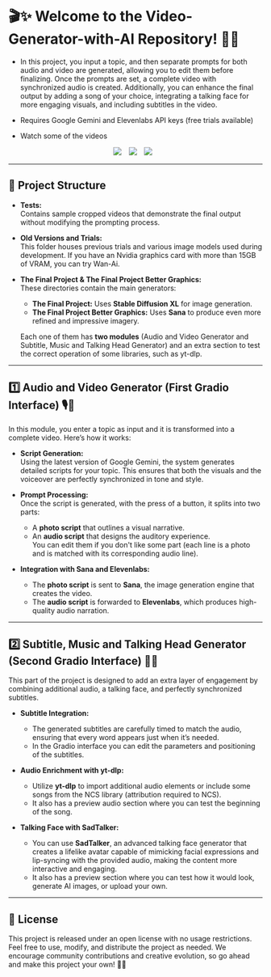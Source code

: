 # 🎬✨ Welcome to the Video-Generator-with-AI Repository! 🚀🌟

- In this project, you input a topic, and then separate prompts for both audio and video are generated, allowing you to edit them before finalizing. Once the prompts are set, a complete video with synchronized audio is created. Additionally, you can enhance the final output by adding a song of your choice, integrating a talking face for more engaging visuals, and including subtitles in the video.

- Requires Google Gemini and Elevenlabs API keys (free trials available)



- Watch some of the videos
<div align="center">
  <a href="Tests/video.mp4"><img src="https://img.shields.io/static/v1?label=Watch&message=Video_I&color=yellow&logo=youtube"></a> &ensp;
  <a href="Tests/video_final_vertical_sana.mp4"><img src="https://img.shields.io/static/v1?label=Watch&message=Video_II&color=blue&logo=youtube"></a> &ensp;
  <a href="Tests/video_sana_2.mp4"><img src="https://img.shields.io/static/v1?label=Watch&message=Video_III&color=orange&logo=youtube"></a> &ensp;
</div>


---

## 📂 Project Structure

- **Tests:**  
  Contains sample cropped videos that demonstrate the final output without modifying the prompting process.

- **Old Versions and Trials:**  
  This folder houses previous trials and various image models used during development. If you have an Nvidia graphics card with more than 15GB of VRAM, you can try Wan-Ai.

- **The Final Project & The Final Project Better Graphics:**  
  These directories contain the main generators:
  - **The Final Project:** Uses **Stable Diffusion XL** for image generation.
  - **The Final Project Better Graphics:** Uses **Sana** to produce even more refined and impressive imagery.
  
  Each one of them has **two modules** (Audio and Video Generator and Subtitle, Music and Talking Head Generator) and an extra section to test the correct operation of some libraries, such as yt-dlp.

---

## 1️⃣ Audio and Video Generator (First Gradio Interface) 🎙️📸

In this module, you enter a topic as input and it is transformed into a complete video. Here’s how it works:

- **Script Generation:**  
  Using the latest version of Google Gemini, the system generates detailed scripts for your topic. This ensures that both the visuals and the voiceover are perfectly synchronized in tone and style.

- **Prompt Processing:**  
  Once the script is generated, with the press of a button, it splits into two parts:
  - A **photo script** that outlines a visual narrative.
  - An **audio script** that designs the auditory experience.  
  You can edit them if you don't like some part (each line is a photo and is matched with its corresponding audio line).

- **Integration with Sana and Elevenlabs:**  
  - The **photo script** is sent to **Sana**, the image generation engine that creates the video.
  - The **audio script** is forwarded to **Elevenlabs**, which produces high-quality audio narration.

---

## 2️⃣ Subtitle, Music and Talking Head Generator (Second Gradio Interface) 💬📜

This part of the project is designed to add an extra layer of engagement by combining additional audio, a talking face, and perfectly synchronized subtitles.

- **Subtitle Integration:**  
  - The generated subtitles are carefully timed to match the audio, ensuring that every word appears just when it’s needed.
  - In the Gradio interface you can edit the parameters and positioning of the subtitles.

- **Audio Enrichment with yt-dlp:**  
  - Utilize **yt-dlp** to import additional audio elements or include some songs from the NCS library (attribution required to NCS).
  - It also has a preview audio section where you can test the beginning of the song.

- **Talking Face with SadTalker:**  
  - You can use **SadTalker**, an advanced talking face generator that creates a lifelike avatar capable of mimicking facial expressions and lip-syncing with the provided audio, making the content more interactive and engaging.
  - It also has a preview section where you can test how it would look, generate AI images, or upload your own.

---

## 📜 License

This project is released under an open license with no usage restrictions. Feel free to use, modify, and distribute the project as needed. We encourage community contributions and creative evolution, so go ahead and make this project your own! 🤝💡


